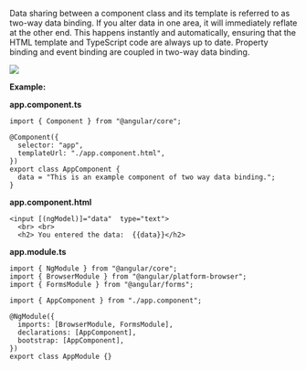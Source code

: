 Data sharing between a component class and its template is referred to as two-way data binding. If you alter data in one area, it will immediately reflate at the other end. This happens instantly and automatically, ensuring that the HTML template and TypeScript code are always up to date. Property binding and event binding are coupled in two-way data binding.

![](https://d3n0h9tb65y8q.cloudfront.net/public_assets/assets/000/003/670/original/two-way_data_binding.png?1660284933)

**Example:** 

**app.component.ts**

```plaintext
import { Component } from "@angular/core";
 
@Component({
  selector: "app",
  templateUrl: "./app.component.html",
})
export class AppComponent {
  data = "This is an example component of two way data binding.";
}
```

**app.component.html**

```plaintext
<input [(ngModel)]="data"  type="text">
  <br> <br>
  <h2> You entered the data:  {{data}}</h2>
```

**app.module.ts**

```plaintext
import { NgModule } from "@angular/core";
import { BrowserModule } from "@angular/platform-browser";
import { FormsModule } from "@angular/forms";
 
import { AppComponent } from "./app.component";
 
@NgModule({
  imports: [BrowserModule, FormsModule],
  declarations: [AppComponent],
  bootstrap: [AppComponent],
})
export class AppModule {}
```